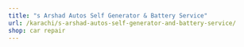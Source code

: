 ```yaml
---
title: "s Arshad Autos Self Generator & Battery Service"
url: /karachi/s-arshad-autos-self-generator-and-battery-service/
shop: car repair
---
```

